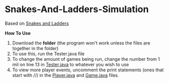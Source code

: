 # Snakes-And-Ladders-Simulation
Based on [Snakes and Ladders](https://toytheater.com/snakes-and-ladders.php)

**How To Use**
1. Download the **folder** (the program won't work unless the files are together in the folder)
2. To use this, run the Tester.java file
3. To change the amount of games being run, change the number from 1 mil on line 13 in [Tester.java](https://github.com/NoahMcGrail/Snakes-And-Ladders-Simulation/blob/main/Game%20Simulation/Tester.java) to whatever you wish to use
4. To view more player events, uncomment the print statements (ones that start with //) in the [Player.java](https://github.com/NoahMcGrail/Snakes-And-Ladders-Simulation/blob/main/Game%20Simulation/Player.java) and [Game.java](https://github.com/NoahMcGrail/Snakes-And-Ladders-Simulation/blob/main/Game%20Simulation/Game.java) files.
